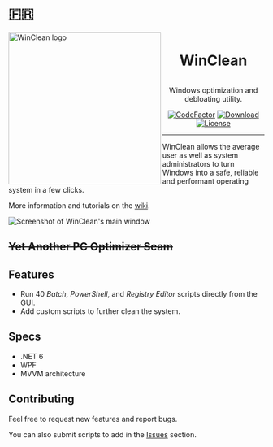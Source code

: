 # [🇫🇷](README.fr.md)

<img src="https://repository-images.githubusercontent.com/511304031/b457c648-65b6-438d-9375-094c647f2066" alt="WinClean logo" width="300" align="left"/>
<div id="user-content-toc" align="center">
  <ul>
    <summary><h1 style="display: inline-block;">WinClean</h1></summary>
  </ul>
</div>
<p align="center">Windows optimization and debloating utility.</p>
<p align="center">
  <a href="https://www.codefactor.io/repository/github/5cover/WinClean"><img src="https://www.codefactor.io/repository/github/5cover/winclean/badge" alt="CodeFactor" /></a>
  <a href="https://github.com/5cover/WinClean/releases/latest"><img alt="Download" src="https://img.shields.io/github/downloads/5cover/WinClean/total?color=00ac6d&label=T%C3%A9l%C3%A9charger&logo=windows&logoColor=00abef" /></a>
  <a href="https://github.com/5cover/WinClean/blob/master/LICENSE"><img alt="License" src="https://img.shields.io/github/license/5cover/winclean?label=License&color=00ac6d" /></a>
</p>

---

WinClean allows the average user as well as system administrators to turn Windows into a safe, reliable and performant operating system in a few clicks.

More information and tutorials on the [wiki](https://github.com/5cover/WinClean/wiki).

![Screenshot of WinClean's main window](https://raw.githubusercontent.com/wiki/5cover/WinClean/img/MainWindow.png)

## ~~Yet Another PC Optimizer Scam~~

## Features
- Run 40 *Batch*, *PowerShell*, and *Registry Editor* scripts directly from the GUI.
- Add custom scripts to further clean the system.

## Specs
- .NET 6
- WPF
- MVVM architecture

## Contributing
Feel free to request new features and report bugs.

You can also submit scripts to add in the [Issues](https://github.com/5cover/WinClean/issues) section.
